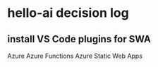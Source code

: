 # hello-ai decision log

## install VS Code plugins for SWA

Azure
Azure Functions
Azure Static Web Apps



